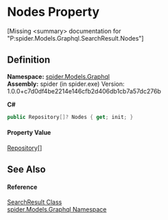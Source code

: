 # Nodes Property


\[Missing &lt;summary&gt; documentation for "P:spider.Models.Graphql.SearchResult.Nodes"\]



## Definition
**Namespace:** <a href="a7324a28-4f46-beaa-9269-26a8fa385391">spider.Models.Graphql</a>  
**Assembly:** spider (in spider.exe) Version: 1.0.0+c7d0df4be2214e146cfb2d406db1cb7a57dc276b

**C#**
``` C#
public Repository[]? Nodes { get; init; }
```



#### Property Value
<a href="d257c7db-b747-0f93-dbc7-2897f0d62f6d">Repository</a>[]

## See Also


#### Reference
<a href="20f31b47-26a5-1ffa-692f-e22439f75a3e">SearchResult Class</a>  
<a href="a7324a28-4f46-beaa-9269-26a8fa385391">spider.Models.Graphql Namespace</a>  
